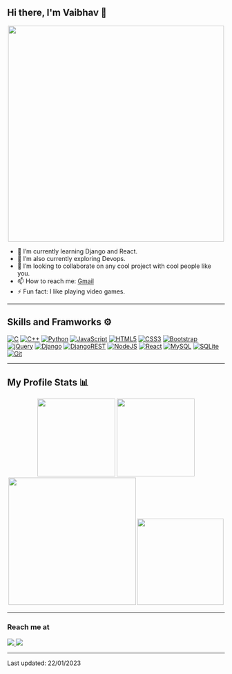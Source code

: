 ## Hi there, I'm Vaibhav 👋
<p align="center">
<img height=500rem src="https://cdn.dribbble.com/users/1162077/screenshots/5403918/media/a85c0dcdcc774c6f340b07518363d6fb.gif"/>
</p>

<!-- - 🔭 I’m currently working on ... -->
<!-- - 🤔 I’m looking for help with ...
- 💬 Ask me about ... -->
- 🌱 I’m currently learning Django and React.
- 🔭 I’m also currently exploring Devops.
- 👯 I’m looking to collaborate on any cool project with cool people like you.
- 📫 How to reach me: [Gmail](mailto:vaibhav.fws@gmail.com)
- ⚡ Fun fact: I like playing video games.

---

## Skills and Framworks ⚙️
 [![C](https://img.shields.io/badge/c-%2300599C.svg?style=for-the-badge&logo=c&logoColor=white)](https://en.wikipedia.org/wiki/C_(programming_language))
 [![C++](https://img.shields.io/badge/c++-%2300599C.svg?style=for-the-badge&logo=c%2B%2B&logoColor=white)]()
 [![Python](https://img.shields.io/badge/python-3670A0?style=for-the-badge&logo=python&logoColor=ffdd54)]()
 [![JavaScript](https://img.shields.io/badge/javascript-%23323330.svg?style=for-the-badge&logo=javascript&logoColor=%23F7DF1E)]()
 [![HTML5](https://img.shields.io/badge/html5-%23E34F26.svg?style=for-the-badge&logo=html5&logoColor=white)]()
 [![CSS3](https://img.shields.io/badge/css3-%231572B6.svg?style=for-the-badge&logo=css3&logoColor=white)]()
 [![Bootstrap](https://img.shields.io/badge/bootstrap-%23563D7C.svg?style=for-the-badge&logo=bootstrap&logoColor=white)]()
 [![jQuery](https://img.shields.io/badge/jquery-%230769AD.svg?style=for-the-badge&logo=jquery&logoColor=white)]()
 [![Django](https://img.shields.io/badge/django-%23092E20.svg?style=for-the-badge&logo=django&logoColor=white)]()
 [![DjangoREST](https://img.shields.io/badge/DRF-ff1709?style=for-the-badge&logo=django&logoColor=white&color=gray)]()
 [![NodeJS](https://img.shields.io/badge/node.js-6DA55F?style=for-the-badge&logo=node.js&logoColor=white)]()
 [![React](https://img.shields.io/badge/react-%2320232a.svg?style=for-the-badge&logo=react&logoColor=%2361DAFB)]()
 [![MySQL](https://img.shields.io/badge/mysql-%23000.svg?style=for-the-badge&logo=mysql&logoColor=white)]()
 [![SQLite](https://img.shields.io/badge/sqlite-%2307405e.svg?style=for-the-badge&logo=sqlite&logoColor=white)]()
 [![Git](https://img.shields.io/badge/git-%23F05033.svg?style=for-the-badge&logo=git&logoColor=white)]()
 
---

## My Profile Stats 📊
<p align="center">
 <a>
  <img height= 180rem src="https://github-readme-stats.vercel.app/api?username=VaibhavArora314&count_private=true&show_icons=true&theme=tokyonight&hide_border=true" />
 </a>
 <a>
  <img height = 180rem src="https://github-readme-stats.vercel.app/api/top-langs/?username=VaibhavArora314&layout=compact&theme=tokyonight&hide_border=true"/>
 </a>
 <a>
  <img height="295rem" src="https://github-readme-activity-graph.cyclic.app/graph?username=VaibhavArora314&hide_border=true&theme=tokyo-night" />
 </a>
 <a>
  <img height = 200rem src="https://streak-stats.demolab.com?user=VaibhavArora314&theme=tokyonight&hide_border=true" />
 </a> 
</p>

---

### Reach me at
<a href= "mailto:vaibhav.fws@gmail.com">
<img src="https://img.shields.io/badge/Gmail-D14836?style=for-the-badge&logo=gmail&logoColor=white" />
</a>
<a href="https://www.linkedin.com/in/vaibhav-arora-a8248a22a/">
 <img src="https://img.shields.io/badge/linkedin-%230077B5.svg?style=for-the-badge&logo=linkedin&logoColor=white" />
</a>

---

Last updated: 22/01/2023
